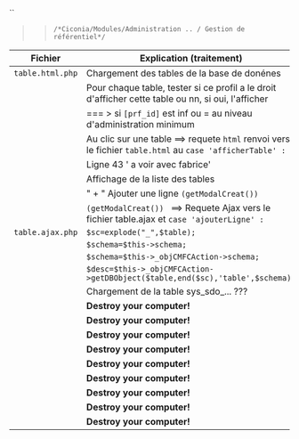 
 ``
 
   >> ``/*Ciconia/Modules/Administration .. / Gestion de référentiel*/``
  
| Fichier         | Explication (traitement)                                                                               |
| ----------------| ------------------------------                                                                         |
|`table.html.php`| Chargement des tables de la base de donénes                                                            |
|                | Pour chaque table, tester si ce profil a le droit d'afficher cette table ou nn, si oui, l'afficher     |
|                | === > si `[prf_id]` est inf ou = au niveau d'administration minimum                                    |
|                | Au clic sur une table ==> requete `html` renvoi vers le fichier `table.html` au `case 'afficherTable' :`|
|                | Ligne 43 ' a voir avec fabrice'                                    |
|                | Affichage de la liste des tables                                   |
|                | " + " Ajouter une ligne `(getModalCreat()) `                       |
|                |`(getModalCreat()) ` ==> Requete Ajax vers le fichier table.ajax  et `case 'ajouterLigne' :`     |
|`table.ajax.php`|`$sc=explode("_",$table); `    |
|                |`$schema=$this->schema; `    |
|                |`$schema=$this->_objCMFCAction->schema;`    |
|                |`$desc=$this->_objCMFCAction->getDBObject($table,end($sc),'table',$schema);   `       |
|                | Chargement de la table sys_sdo_...  ???     |
|                | **Destroy your computer!**     |
|                | **Destroy your computer!**     |
|                | **Destroy your computer!**     |
|                | **Destroy your computer!**     |
|                | **Destroy your computer!**     |
|                | **Destroy your computer!**     |
|                | **Destroy your computer!**     |
|                | **Destroy your computer!**     |
|                | **Destroy your computer!**     |
